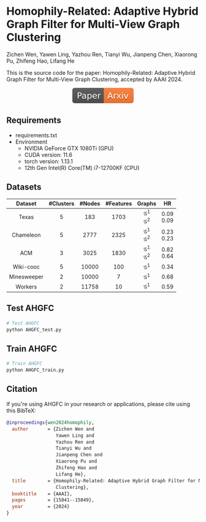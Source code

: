 # Homophily-Related: Adaptive Hybrid Graph Filter for Multi-View Graph Clustering
Zichen Wen, Yawen Ling, Yazhou Ren, Tianyi Wu, Jianpeng Chen, Xiaorong Pu, Zhifeng Hao, Lifang He

This is the source code for the paper: Homophily-Related: Adaptive Hybrid Graph Filter for Multi-View Graph Clustering, accepted by AAAI 2024.

 </div>
<div align="center">
    <a href="https://arxiv.org/pdf/2401.02682.pdf"><img src="Paper-Arxiv-orange.svg" ></a>
</div>


## Requirements

- requirements.txt
- Environment
  - NVIDIA GeForce GTX 1080Ti (GPU)
  - CUDA version: 11.6
  - torch version: 1.13.1 
  - 12th Gen Intel(R) Core(TM) i7-12700KF (CPU)



## Datasets

|  Dataset  | #Clusters | #Nodes | #Features |                           Graphs                            |              HR              |
| :-------: | :-------: | :----: | :-------: | :---------------------------------------------------------: | :--------------------------: |
|   Texas   |     5     |  183   |   1703    |            $\mathcal{G}^1$ <br />$\mathcal{G}^2$            |       0.09 <br />0.09        |
| Chameleon |     5     |  2777  |   2325    |            $\mathcal{G}^1$ <br />$\mathcal{G}^2$            |       0.23 <br />0.23        |
|    ACM    |     3     |  3025  |   1830    |            $\mathcal{G}^1$ <br />$\mathcal{G}^2$            |       0.82 <br />0.64        |
| Wiki-cooc |     5     |  10000 |   100     |                       $\mathcal{G}^1$                       |             0.34             |
|Minesweeper|     2     |  10000 |    7      |                       $\mathcal{G}^1$                       |             0.68             |
|  Workers  |     2     |  11758 |    10     |                       $\mathcal{G}^1$                       |             0.59             |

## Test AHGFC

```python
# Test AHGFC
python AHGFC_test.py
```

## Train AHGFC

```python
# Train AHGFC
python AHGFC_train.py

```

## Citation
If you're using AHGFC in your research or applications, please cite using this BibTeX:

```bibtex
@inproceedings{wen2024homophily,
  author       = {Zichen Wen and
                  Yawen Ling and
                  Yazhou Ren and
                  Tianyi Wu and
                  Jianpeng Chen and
                  Xiaorong Pu and
                  Zhifeng Hao and
                  Lifang He},
  title        = {Homophily-Related: Adaptive Hybrid Graph Filter for Multi-View Graph
                  Clustering},
  booktitle    = {AAAI},
  pages        = {15841--15849},
  year         = {2024}
}
```



